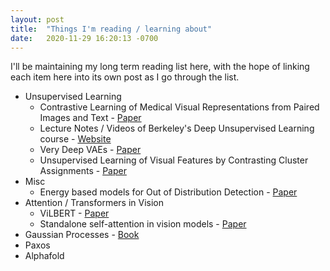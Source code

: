 ```yaml
---
layout: post
title:  "Things I'm reading / learning about"
date:   2020-11-29 16:20:13 -0700
---
```


I'll be maintaining my long term reading list here, with the hope of linking each item here into its own post as I go through the list.

- Unsupervised Learning
  - Contrastive Learning of Medical Visual Representations from Paired Images and Text - [Paper](https://arxiv.org/pdf/2010.00747.pdf)
  - Lecture Notes / Videos of Berkeley's Deep Unsupervised Learning course - [Website](https://sites.google.com/view/berkeley-cs294-158-sp19/home)
  - Very Deep VAEs - [Paper](https://openreview.net/pdf?id=RLRXCV6DbEJ)
  - Unsupervised Learning of Visual Features by Contrasting Cluster Assignments - [Paper](https://arxiv.org/abs/2006.09882)
- Misc
  - Energy based models for Out of Distribution Detection - [Paper](https://arxiv.org/abs/2010.03759)
- Attention / Transformers in Vision
  - ViLBERT - [Paper](https://arxiv.org/abs/1908.02265)
  - Standalone self-attention in vision models - [Paper](https://arxiv.org/pdf/1906.05909.pdf)
- Gaussian Processes - [Book](http://www.gaussianprocess.org/gpml/)
- Paxos
- Alphafold
